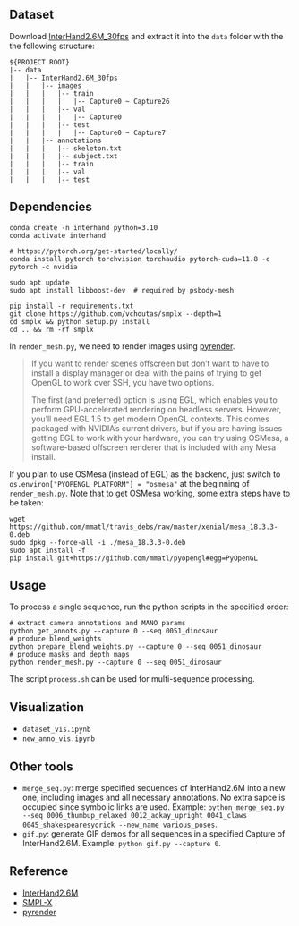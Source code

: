 ## Dataset

Download [InterHand2.6M_30fps](https://mks0601.github.io/InterHand2.6M/) and extract it into the `data` folder with the the following structure:

```
${PROJECT ROOT}
|-- data
|   |-- InterHand2.6M_30fps
|   |   |-- images
|   |   |   |-- train
|   |   |   |   |-- Capture0 ~ Capture26
|   |   |   |-- val
|   |   |   |   |-- Capture0
|   |   |   |-- test
|   |   |   |   |-- Capture0 ~ Capture7
|   |   |-- annotations
|   |   |   |-- skeleton.txt
|   |   |   |-- subject.txt
|   |   |   |-- train
|   |   |   |-- val
|   |   |   |-- test
```

## Dependencies

```shell
conda create -n interhand python=3.10
conda activate interhand

# https://pytorch.org/get-started/locally/
conda install pytorch torchvision torchaudio pytorch-cuda=11.8 -c pytorch -c nvidia

sudo apt update
sudo apt install libboost-dev  # required by psbody-mesh

pip install -r requirements.txt
git clone https://github.com/vchoutas/smplx --depth=1
cd smplx && python setup.py install
cd .. && rm -rf smplx
```

In `render_mesh.py`, we need to render images using [pyrender](https://pyrender.readthedocs.io/en/latest/index.html).

> If you want to render scenes offscreen but don’t want to have to install a display manager or deal with the pains of trying to get OpenGL to work over SSH, you have two options.
>
> The first (and preferred) option is using EGL, which enables you to perform GPU-accelerated rendering on headless servers. However, you’ll need EGL 1.5 to get modern OpenGL contexts. This comes packaged with NVIDIA’s current drivers, but if you are having issues getting EGL to work with your hardware, you can try using OSMesa, a software-based offscreen renderer that is included with any Mesa install.

If you plan to use OSMesa (instead of EGL) as the backend, just switch to `os.environ["PYOPENGL_PLATFORM"] = "osmesa"` at the beginning of `render_mesh.py`. Note that to get OSMesa working, some extra steps have to be taken:

```shell
wget https://github.com/mmatl/travis_debs/raw/master/xenial/mesa_18.3.3-0.deb
sudo dpkg --force-all -i ./mesa_18.3.3-0.deb
sudo apt install -f
pip install git+https://github.com/mmatl/pyopengl#egg=PyOpenGL
```

## Usage

To process a single sequence, run the python scripts in the specified order:

```shell
# extract camera annotations and MANO params
python get_annots.py --capture 0 --seq 0051_dinosaur
# produce blend_weights
python prepare_blend_weights.py --capture 0 --seq 0051_dinosaur
# produce masks and depth maps
python render_mesh.py --capture 0 --seq 0051_dinosaur
```

The script `process.sh` can be used for multi-sequence processing.

## Visualization

- `dataset_vis.ipynb`
- `new_anno_vis.ipynb`

## Other tools

- `merge_seq.py`: merge specified sequences of InterHand2.6M into a new one, including images and all necessary annotations. No extra sapce is occupied since symbolic links are used. Example: `python merge_seq.py --seq 0006_thumbup_relaxed 0012_aokay_upright 0041_claws 0045_shakespearesyorick --new_name various_poses`.
- `gif.py`: generate GIF demos for all sequences in a specified Capture of InterHand2.6M. Example: `python gif.py --capture 0`.

## Reference

- [InterHand2.6M](https://github.com/facebookresearch/InterHand2.6M)
- [SMPL-X](https://github.com/vchoutas/smplx)
- [pyrender](https://pyrender.readthedocs.io/en/latest/install/index.html#getting-pyrender-working-with-osmesa)
